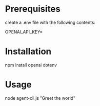 # Prerequisites

create a .env file with the following contents:

OPENAI_API_KEY=<Your API Key>

# Installation

npm install openai dotenv

# Usage

node agent-cli.js "Greet the world"
